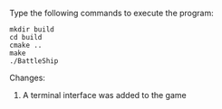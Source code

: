 Type the following commands to execute the program:
```
mkdir build
cd build
cmake ..
make
./BattleShip
```

Changes:
1) A terminal interface was added to the game
